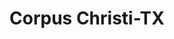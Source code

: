 ---
title: Corpus Christi-TX
slug: corpus-christi-tx
f_state:
- cms/state/texas.md
f_locations:
- cms/payday-loan/advance-america-2935.md
- cms/payday-loan/advance-america-3161.md
- cms/payday-loan/advance-america-3162.md
- cms/payday-loan/advance-america-3163.md
- cms/payday-loan/advance-america-3164.md
- cms/payday-loan/b-w-finance-co-5072.md
- cms/payday-loan/cash-go-6189.md
- cms/payday-loan/cash-go-6193.md
- cms/payday-loan/cash-go-6194.md
- cms/payday-loan/cash-go-6195.md
- cms/payday-loan/cash-go-6196.md
- cms/payday-loan/cash-go-6197.md
- cms/payday-loan/cash-go-6198.md
- cms/payday-loan/cash-go-6199.md
- cms/payday-loan/cash-go-6200.md
- cms/payday-loan/cash-go-6201.md
- cms/payday-loan/cash-go-6202.md
- cms/payday-loan/cash-go-6203.md
- cms/payday-loan/cash-go-6204.md
- cms/payday-loan/cash-go-6205.md
- cms/payday-loan/cash-go-6206.md
- cms/payday-loan/cash-go-6207.md
- cms/payday-loan/cash-go-6208.md
- cms/payday-loan/cash-go-6209.md
- cms/payday-loan/cash-go-6210.md
- cms/payday-loan/cash-go-6211.md
- cms/payday-loan/cash-go-6212.md
- cms/payday-loan/cash-go-6213.md
- cms/payday-loan/cash-go-6214.md
- cms/payday-loan/cash-go-6225.md
- cms/payday-loan/cash-go-6226.md
- cms/payday-loan/cash-go-6227.md
- cms/payday-loan/cash-go-6228.md
- cms/payday-loan/cash-and-go-no-11-6700.md
- cms/payday-loan/cash-express-ace-7426.md
- cms/payday-loan/cash-n-go-8009.md
- cms/payday-loan/cash-n-go-8010.md
- cms/payday-loan/cash-store-8672.md
- cms/payday-loan/check-go-10105.md
- cms/payday-loan/check-go-10120.md
- cms/payday-loan/check-go-10121.md
- cms/payday-loan/circle-k-cash-go-14996.md
- cms/payday-loan/mobile-check-cashers-21011.md
- cms/payday-loan/money-box-21155.md
- cms/payday-loan/money-box-21157.md
- cms/payday-loan/money-store-l-p-21763.md
- cms/payday-loan/priden-texas-land-ltd-24627.md
- cms/payday-loan/rent-a-center-25974.md
- cms/payday-loan/semloh-management-inc-26306.md
- cms/payday-loan/tejas-loan-27164.md
- cms/payday-loan/tejas-loan-27165.md
- cms/payday-loan/th-e-money-box-27511.md
- cms/payday-loan/th-e-money-box-27515.md
- cms/payday-loan/th-e-money-box-27516.md
- cms/payday-loan/th-e-money-box-27517.md
- cms/payday-loan/th-e-money-box-27518.md
- cms/payday-loan/th-e-money-box---no-21-27519.md
- cms/payday-loan/th-e-money-box---no-22-27520.md
- cms/payday-loan/th-e-money-box---no-23-27521.md
- cms/payday-loan/th-e-money-box---no-24-27522.md
- cms/payday-loan/th-e-money-box---no-25-27523.md
updated-on: '2024-05-30T13:41:28.615Z'
created-on: '2024-05-30T13:41:28.615Z'
published-on: '2024-05-30T13:54:32.469Z'
f_city: Corpus Christi
layout: '[city].html'
tags: city
---